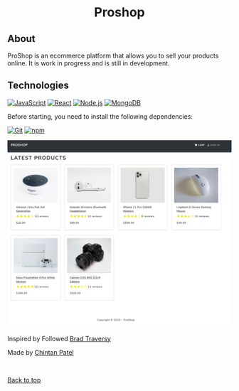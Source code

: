 <!-- <div align="center" id="top"> -->


  <!-- <a href="https://proshop.netlify.app">Demo</a> -->
<!-- </div> -->

<h1 align="center">Proshop</h1>

## About ##

ProShop is an ecommerce platform that allows you to sell your products online.
It is work in progress and is still in development.

<!-- ## :sparkles: Features ##

:heavy_check_mark: Feature 1;\
:heavy_check_mark: Feature 2;\
:heavy_check_mark: Feature 3;  -->

## Technologies ##

[![JavaScript](https://img.icons8.com/color/48/000000/javascript--v1.png)](https:developer.mozilla.org/en-US/docs/Web/JavaScript)
[![React](https://img.icons8.com/office/48/000000/react.png)](https://reactjs.org/)
[![Node.js](https://img.icons8.com/color/48/000000/nodejs.png)](https://nodejs.org/)
[![MongoDB](https://img.icons8.com/color/48/000000/mongodb.png)](https://www.mongodb.com/)


Before starting, you need to install the following dependencies:

[![Git](https://img.icons8.com/color/48/000000/git.png)](https://git-scm.com/)
[![npm](https://img.icons8.com/color/48/000000/npm.png)](https://www.npmjs.com/)

![ss](./frontend/public/images/ss.png)


Inspired by Followed  <a href="https://twitter.com/traversymedia?ref_src=twsrc%5Egoogle%7Ctwcamp%5Eserp%7Ctwgr%5Eauthor" target="_blank">Brad Traversy
</a>

Made by <a href="https://github.com/{{chihempat}}" target="_blank">Chintan Patel</a>

&#xa0;

<a href="#top">Back to top</a>
